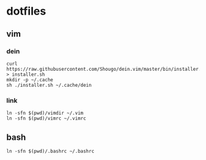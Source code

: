 dotfiles
===

## vim

### dein

    curl https://raw.githubusercontent.com/Shougo/dein.vim/master/bin/installer.sh > installer.sh
    mkdir -p ~/.cache
    sh ./installer.sh ~/.cache/dein


### link

    ln -sfn $(pwd)/vimdir ~/.vim
    ln -sfn $(pwd)/vimrc ~/.vimrc

## bash

    ln -sfn $(pwd)/.bashrc ~/.bashrc

